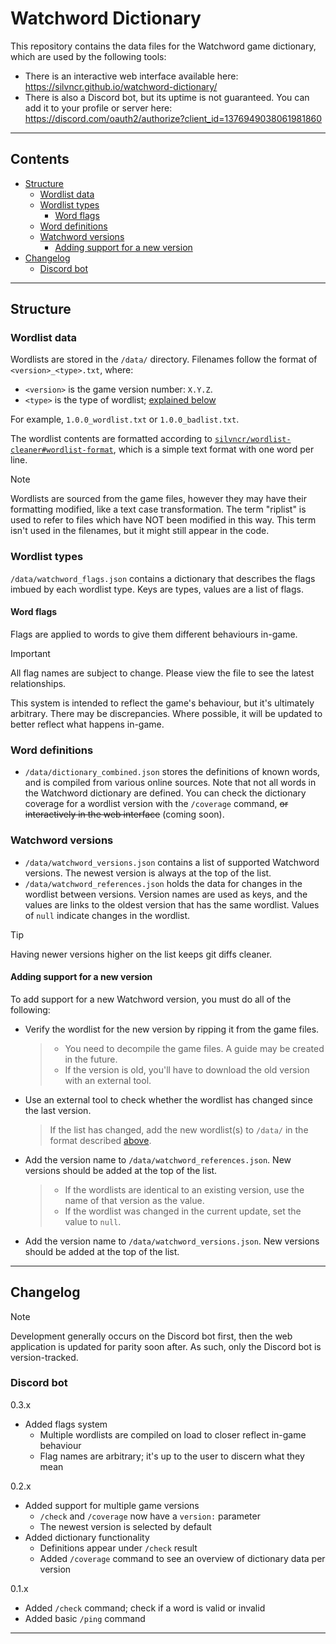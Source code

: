 <!-- omit in toc -->
# Watchword Dictionary

This repository contains the data files for the Watchword game dictionary, which are used by the following tools:

- There is an interactive web interface available here: <https://silvncr.github.io/watchword-dictionary/>
- There is also a Discord bot, but its uptime is not guaranteed. You can add it to your profile or server here: <https://discord.com/oauth2/authorize?client_id=1376949038061981860>

---

<!-- omit in toc -->
## Contents

- [Structure](#structure)
  - [Wordlist data](#wordlist-data)
  - [Wordlist types](#wordlist-types)
    - [Word flags](#word-flags)
  - [Word definitions](#word-definitions)
  - [Watchword versions](#watchword-versions)
    - [Adding support for a new version](#adding-support-for-a-new-version)
- [Changelog](#changelog)
  - [Discord bot](#discord-bot)

---

## Structure

### Wordlist data

Wordlists are stored in the `/data/` directory. Filenames follow the format of `<version>_<type>.txt`, where:

- `<version>` is the game version number: `X.Y.Z`.
- `<type>` is the type of wordlist; [explained below](#wordlist-types)

For example, `1.0.0_wordlist.txt` or `1.0.0_badlist.txt`.

The wordlist contents are formatted according to [`silvncr/wordlist-cleaner#wordlist-format`](https://github.com/silvncr/wordlist-cleaner#wordlist-format), which is a simple text format with one word per line.

> [!NOTE]
> Wordlists are sourced from the game files, however they may have their formatting modified, like a text case transformation. The term "riplist" is used to refer to files which have NOT been modified in this way. This term isn't used in the filenames, but it might still appear in the code.

### Wordlist types

`/data/watchword_flags.json` contains a dictionary that describes the flags imbued by each wordlist type. Keys are types, values are a list of flags.

#### Word flags

Flags are applied to words to give them different behaviours in-game.

> [!IMPORTANT]
> All flag names are subject to change. Please view the file to see the latest relationships.
>
> This system is intended to reflect the game's behaviour, but it's ultimately arbitrary. There may be discrepancies. Where possible, it will be updated to better reflect what happens in-game.

### Word definitions

- `/data/dictionary_combined.json` stores the definitions of known words, and is compiled from various online sources. Note that not all words in the Watchword dictionary are defined. You can check the dictionary coverage for a wordlist version with the `/coverage` command, ~~or interactively in the web interface~~ (coming soon).

### Watchword versions

- `/data/watchword_versions.json` contains a list of supported Watchword versions. The newest version is always at the top of the list.
- `/data/watchword_references.json` holds the data for changes in the wordlist between versions. Version names are used as keys, and the values are links to the oldest version that has the same wordlist. Values of `null` indicate changes in the wordlist.

> [!TIP]
> Having newer versions higher on the list keeps git diffs cleaner.

#### Adding support for a new version

To add support for a new Watchword version, you must do all of the following:

- Verify the wordlist for the new version by ripping it from the game files.

  > - You need to decompile the game files. A guide may be created in the future.
  > - If the version is old, you'll have to download the old version with an external tool.

- Use an external tool to check whether the wordlist has changed since the last version.

  > If the list has changed, add the new wordlist(s) to `/data/` in the format described [above](#wordlist-data).

- Add the version name to `/data/watchword_references.json`. New versions should be added at the top of the list.

  > - If the wordlists are identical to an existing version, use the name of that version as the value.
  > - If the wordlist was changed in the current update, set the value to `null`.

- Add the version name to `/data/watchword_versions.json`. New versions should be added at the top of the list.

---

## Changelog

> [!NOTE]
> Development generally occurs on the Discord bot first, then the web application is updated for parity soon after. As such, only the Discord bot is version-tracked.

### Discord bot

0.3.x

- Added flags system
  - Multiple wordlists are compiled on load to closer reflect in-game behaviour
  - Flag names are arbitrary; it's up to the user to discern what they mean

0.2.x

- Added support for multiple game versions
  - `/check` and `/coverage` now have a `version:` parameter
  - The newest version is selected by default
- Added dictionary functionality
  - Definitions appear under `/check` result
  - Added `/coverage` command to see an overview of dictionary data per version

0.1.x

- Added `/check` command; check if a word is valid or invalid
- Added basic `/ping` command

---
